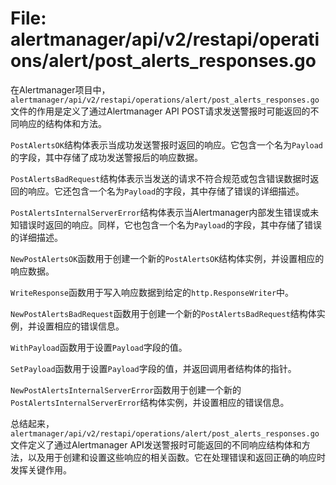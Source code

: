# File: alertmanager/api/v2/restapi/operations/alert/post_alerts_responses.go

在Alertmanager项目中，`alertmanager/api/v2/restapi/operations/alert/post_alerts_responses.go`文件的作用是定义了通过Alertmanager API POST请求发送警报时可能返回的不同响应的结构体和方法。

`PostAlertsOK`结构体表示当成功发送警报时返回的响应。它包含一个名为`Payload`的字段，其中存储了成功发送警报后的响应数据。

`PostAlertsBadRequest`结构体表示当发送的请求不符合规范或包含错误数据时返回的响应。它还包含一个名为`Payload`的字段，其中存储了错误的详细描述。

`PostAlertsInternalServerError`结构体表示当Alertmanager内部发生错误或未知错误时返回的响应。同样，它也包含一个名为`Payload`的字段，其中存储了错误的详细描述。

`NewPostAlertsOK`函数用于创建一个新的`PostAlertsOK`结构体实例，并设置相应的响应数据。

`WriteResponse`函数用于写入响应数据到给定的`http.ResponseWriter`中。

`NewPostAlertsBadRequest`函数用于创建一个新的`PostAlertsBadRequest`结构体实例，并设置相应的错误信息。

`WithPayload`函数用于设置`Payload`字段的值。

`SetPayload`函数用于设置`Payload`字段的值，并返回调用者结构体的指针。

`NewPostAlertsInternalServerError`函数用于创建一个新的`PostAlertsInternalServerError`结构体实例，并设置相应的错误信息。

总结起来，`alertmanager/api/v2/restapi/operations/alert/post_alerts_responses.go`文件定义了通过Alertmanager API发送警报时可能返回的不同响应结构体和方法，以及用于创建和设置这些响应的相关函数。它在处理错误和返回正确的响应时发挥关键作用。

